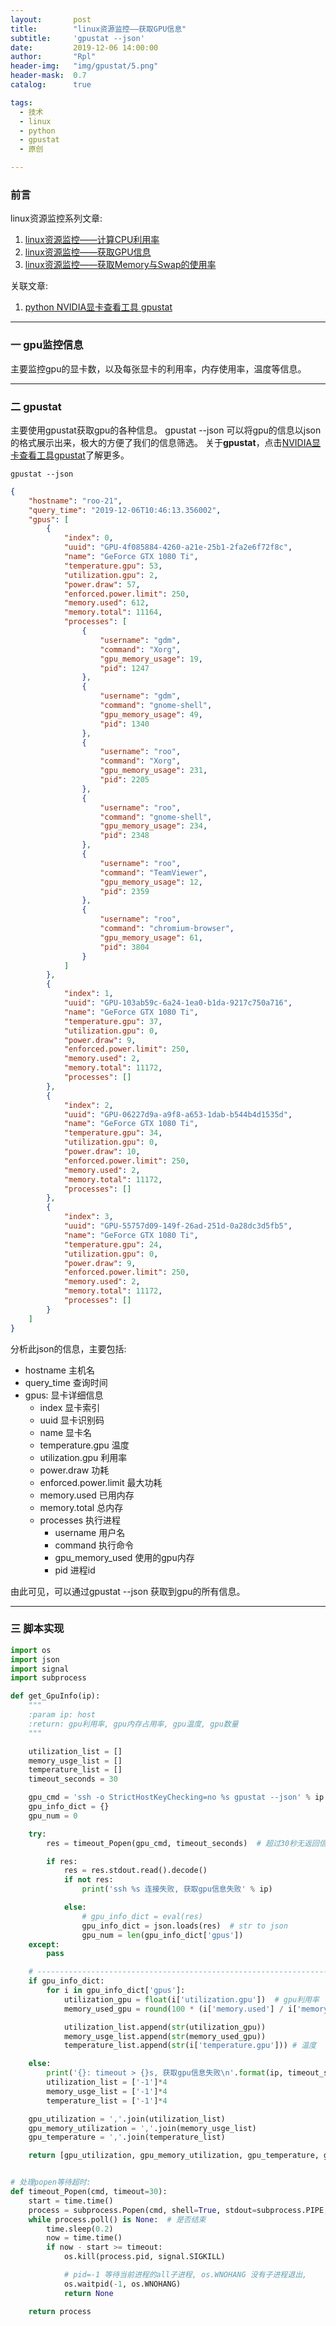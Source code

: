 ```yaml
---
layout:       post
title:        "linux资源监控——获取GPU信息"
subtitle:     'gpustat --json'
date:         2019-12-06 14:00:00
author:       "Rpl"
header-img:   "img/gpustat/5.png"
header-mask:  0.7
catalog:      true

tags:
  - 技术
  - linux
  - python
  - gpustat
  - 原创

---
```


### 前言

linux资源监控系列文章: 
1. [linux资源监控——计算CPU利用率](http://littlerpl.me/2019/06/20/cpu/)
2. [linux资源监控——获取GPU信息](http://littlerpl.me/2019/12/06/gpustat/)
3. [linux资源监控——获取Memory与Swap的使用率](http://littlerpl.me/2019/12/06/memory-swap/)

关联文章:
1. [python NVIDIA显卡查看工具 gpustat](http://littlerpl.me/2019/12/06/gpustat/)


***

### 一 gpu监控信息
主要监控gpu的显卡数，以及每张显卡的利用率，内存使用率，温度等信息。

***

### 二 gpustat

主要使用gpustat获取gpu的各种信息。 gpustat --json 可以将gpu的信息以json的格式展示出来，极大的方便了我们的信息筛选。
关于**gpustat**，点击[NVIDIA显卡查看工具gpustat](http://littlerpl.me/2019/12/06/gpustat/)了解更多。

```shell
gpustat --json
```

```json
{
    "hostname": "roo-21",
    "query_time": "2019-12-06T10:46:13.356002",
    "gpus": [
        {
            "index": 0,
            "uuid": "GPU-4f085884-4260-a21e-25b1-2fa2e6f72f8c",
            "name": "GeForce GTX 1080 Ti",
            "temperature.gpu": 53,
            "utilization.gpu": 2,
            "power.draw": 57,
            "enforced.power.limit": 250,
            "memory.used": 612,
            "memory.total": 11164,
            "processes": [
                {
                    "username": "gdm",
                    "command": "Xorg",
                    "gpu_memory_usage": 19,
                    "pid": 1247
                },
                {
                    "username": "gdm",
                    "command": "gnome-shell",
                    "gpu_memory_usage": 49,
                    "pid": 1340
                },
                {
                    "username": "roo",
                    "command": "Xorg",
                    "gpu_memory_usage": 231,
                    "pid": 2205
                },
                {
                    "username": "roo",
                    "command": "gnome-shell",
                    "gpu_memory_usage": 234,
                    "pid": 2348
                },
                {
                    "username": "roo",
                    "command": "TeamViewer",
                    "gpu_memory_usage": 12,
                    "pid": 2359
                },
                {
                    "username": "roo",
                    "command": "chromium-browser",
                    "gpu_memory_usage": 61,
                    "pid": 3804
                }
            ]
        },
        {
            "index": 1,
            "uuid": "GPU-103ab59c-6a24-1ea0-b1da-9217c750a716",
            "name": "GeForce GTX 1080 Ti",
            "temperature.gpu": 37,
            "utilization.gpu": 0,
            "power.draw": 9,
            "enforced.power.limit": 250,
            "memory.used": 2,
            "memory.total": 11172,
            "processes": []
        },
        {
            "index": 2,
            "uuid": "GPU-06227d9a-a9f8-a653-1dab-b544b4d1535d",
            "name": "GeForce GTX 1080 Ti",
            "temperature.gpu": 34,
            "utilization.gpu": 0,
            "power.draw": 10,
            "enforced.power.limit": 250,
            "memory.used": 2,
            "memory.total": 11172,
            "processes": []
        },
        {
            "index": 3,
            "uuid": "GPU-55757d09-149f-26ad-251d-0a28dc3d5fb5",
            "name": "GeForce GTX 1080 Ti",
            "temperature.gpu": 24,
            "utilization.gpu": 0,
            "power.draw": 9,
            "enforced.power.limit": 250,
            "memory.used": 2,
            "memory.total": 11172,
            "processes": []
        }
    ]
}
```

分析此json的信息，主要包括:
- hostname 主机名
- query_time 查询时间
- gpus: 显卡详细信息
	- index 显卡索引
	- uuid 显卡识别码
	- name 显卡名
	- temperature.gpu 温度
	- utilization.gpu 利用率
	- power.draw 功耗
	- enforced.power.limit 最大功耗
	- memory.used 已用内存
	- memory.total 总内存
	- processes 执行进程
		- username 用户名
		- command 执行命令
		- gpu_memory_used 使用的gpu内存
		- pid 进程id

由此可见，可以通过gpustat --json 获取到gpu的所有信息。

***

### 三 脚本实现

```python
import os
import json
import signal
import subprocess

def get_GpuInfo(ip):
    """
    :param ip: host
    :return: gpu利用率, gpu内存占用率, gpu温度, gpu数量
    """

    utilization_list = []
    memory_usge_list = []
    temperature_list = []
    timeout_seconds = 30

    gpu_cmd = 'ssh -o StrictHostKeyChecking=no %s gpustat --json' % ip  # 通过命令行执行gpustat --json
    gpu_info_dict = {}
    gpu_num = 0

    try:
        res = timeout_Popen(gpu_cmd, timeout_seconds)  # 超过30秒无返回信息,返回空值

        if res:
            res = res.stdout.read().decode()
            if not res:
                print('ssh %s 连接失败, 获取gpu信息失败' % ip)

            else:
                # gpu_info_dict = eval(res)
                gpu_info_dict = json.loads(res)  # str to json
                gpu_num = len(gpu_info_dict['gpus'])
    except:
        pass

    # ------------------------------------------------------------------------------------------------------------------
    if gpu_info_dict:
        for i in gpu_info_dict['gpus']:
            utilization_gpu = float(i['utilization.gpu'])  # gpu利用率
            memory_used_gpu = round(100 * (i['memory.used'] / i['memory.total']), 2)  # gpu内存占用率

            utilization_list.append(str(utilization_gpu))
            memory_usge_list.append(str(memory_used_gpu))
            temperature_list.append(str(i['temperature.gpu'])) # 温度

    else:
        print('{}: timeout > {}s, 获取gpu信息失败\n'.format(ip, timeout_seconds))
        utilization_list = ['-1']*4
        memory_usge_list = ['-1']*4
        temperature_list = ['-1']*4

    gpu_utilization = ','.join(utilization_list)
    gpu_memory_utilization = ','.join(memory_usge_list)
    gpu_temperature = ','.join(temperature_list)

    return [gpu_utilization, gpu_memory_utilization, gpu_temperature, gpu_num]


# 处理popen等待超时:
def timeout_Popen(cmd, timeout=30):
    start = time.time()
    process = subprocess.Popen(cmd, shell=True, stdout=subprocess.PIPE, stderr=subprocess.PIPE)
    while process.poll() is None:  # 是否结束
        time.sleep(0.2)
        now = time.time()
        if now - start >= timeout:
            os.kill(process.pid, signal.SIGKILL)

            # pid=-1 等待当前进程的all子进程, os.WNOHANG 没有子进程退出,
            os.waitpid(-1, os.WNOHANG)
            return None

    return process

```